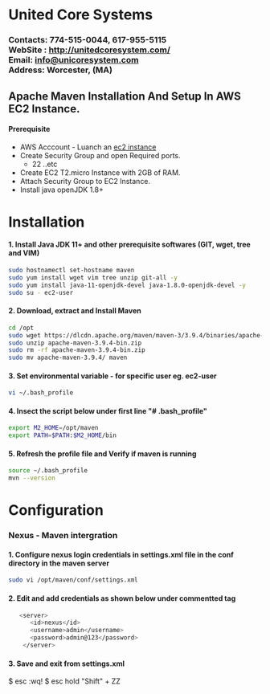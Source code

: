 # United Core Systems

### Contacts: 774-515-0044, 617-955-5115<br> WebSite : <http://unitedcoresystem.com/><br>Email: info@unicoresystem.com <br>Address: Worcester, (MA)

## Apache Maven Installation And Setup In AWS EC2 Instance.
#### Prerequisite
+ AWS Acccount - Luanch an [ec2 instance](../EC2_Instances/README.md)
+ Create Security Group and open Required ports.
   + 22 ..etc
+ Create EC2 T2.micro Instance with 2GB of RAM.
+ Attach Security Group to EC2 Instance.
+ Install java openJDK 1.8+

# Installation 

#### 1. Install Java JDK 11+ and other prerequisite softwares (GIT, wget, tree and VIM)
``` sh
sudo hostnamectl set-hostname maven
sudo yum install wget vim tree unzip git-all -y
sudo yum install java-11-openjdk-devel java-1.8.0-openjdk-devel -y
sudo su - ec2-user
```

#### 2. Download, extract and Install Maven
``` sh
cd /opt
sudo wget https://dlcdn.apache.org/maven/maven-3/3.9.4/binaries/apache-maven-3.9.4-bin.zip
sudo unzip apache-maven-3.9.4-bin.zip
sudo rm -rf apache-maven-3.9.4-bin.zip
sudo mv apache-maven-3.9.4/ maven
```
#### 3. Set environmental variable  - for specific user eg. ec2-user
``` sh
vi ~/.bash_profile
```
#### 4. Insect the script below under first line "# .bash_profile" 
``` sh
export M2_HOME=/opt/maven
export PATH=$PATH:$M2_HOME/bin
```
#### 5. Refresh the profile file and Verify if maven is running
```sh
source ~/.bash_profile
mvn --version
```

# Configuration 

### Nexus - Maven intergration 

#### 1. Configure nexus login credentials in settings.xml file in the conf directory in the maven server 
```sh 
sudo vi /opt/maven/conf/settings.xml          
```

#### 2. Edit and add credentials as shown below under commentted <server> </server> tag  
```sh
   <server>
      <id>nexus</id>
      <username>admin</username>
      <password>admin@123</password>
    </server>
```
#### 3. Save and exit from settings.xml  
$ esc :wq! 
$ esc hold "Shift" +  ZZ

